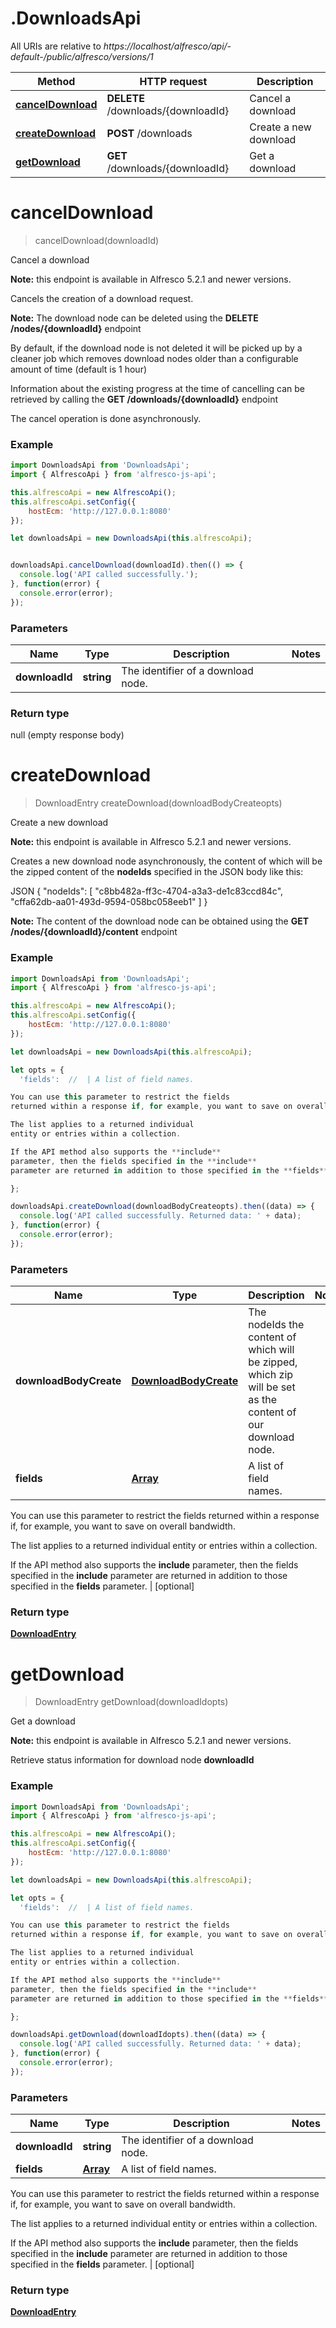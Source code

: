 # .DownloadsApi

All URIs are relative to *https://localhost/alfresco/api/-default-/public/alfresco/versions/1*

Method | HTTP request | Description
------------- | ------------- | -------------
[**cancelDownload**](DownloadsApi.md#cancelDownload) | **DELETE** /downloads/{downloadId} | Cancel a download
[**createDownload**](DownloadsApi.md#createDownload) | **POST** /downloads | Create a new download
[**getDownload**](DownloadsApi.md#getDownload) | **GET** /downloads/{downloadId} | Get a download


<a name="cancelDownload"></a>
# **cancelDownload**
> cancelDownload(downloadId)

Cancel a download

**Note:** this endpoint is available in Alfresco 5.2.1 and newer versions.

Cancels the creation of a download request.

**Note:** The download node can be deleted using the **DELETE /nodes/{downloadId}** endpoint

By default, if the download node is not deleted it will be picked up by a cleaner job which removes download nodes older than a configurable amount of time (default is 1 hour)

Information about the existing progress at the time of cancelling can be retrieved by calling the **GET /downloads/{downloadId}** endpoint

The cancel operation is done asynchronously.


### Example
```javascript
import DownloadsApi from 'DownloadsApi';
import { AlfrescoApi } from 'alfresco-js-api';

this.alfrescoApi = new AlfrescoApi();
this.alfrescoApi.setConfig({
    hostEcm: 'http://127.0.0.1:8080'
});

let downloadsApi = new DownloadsApi(this.alfrescoApi);


downloadsApi.cancelDownload(downloadId).then(() => {
  console.log('API called successfully.');
}, function(error) {
  console.error(error);
});

```

### Parameters

Name | Type | Description  | Notes
------------- | ------------- | ------------- | -------------
 **downloadId** | **string**| The identifier of a download node. | 

### Return type

null (empty response body)

<a name="createDownload"></a>
# **createDownload**
> DownloadEntry createDownload(downloadBodyCreateopts)

Create a new download

**Note:** this endpoint is available in Alfresco 5.2.1 and newer versions.

Creates a new download node asynchronously, the content of which will be the zipped content of the **nodeIds** specified in the JSON body like this:

JSON
{
    \"nodeIds\":
     [
       \"c8bb482a-ff3c-4704-a3a3-de1c83ccd84c\",
       \"cffa62db-aa01-493d-9594-058bc058eeb1\"
     ]
}


**Note:** The content of the download node can be obtained using the **GET /nodes/{downloadId}/content** endpoint


### Example
```javascript
import DownloadsApi from 'DownloadsApi';
import { AlfrescoApi } from 'alfresco-js-api';

this.alfrescoApi = new AlfrescoApi();
this.alfrescoApi.setConfig({
    hostEcm: 'http://127.0.0.1:8080'
});

let downloadsApi = new DownloadsApi(this.alfrescoApi);

let opts = { 
  'fields':  //  | A list of field names.

You can use this parameter to restrict the fields
returned within a response if, for example, you want to save on overall bandwidth.

The list applies to a returned individual
entity or entries within a collection.

If the API method also supports the **include**
parameter, then the fields specified in the **include**
parameter are returned in addition to those specified in the **fields** parameter.

};

downloadsApi.createDownload(downloadBodyCreateopts).then((data) => {
  console.log('API called successfully. Returned data: ' + data);
}, function(error) {
  console.error(error);
});

```

### Parameters

Name | Type | Description  | Notes
------------- | ------------- | ------------- | -------------
 **downloadBodyCreate** | [**DownloadBodyCreate**](DownloadBodyCreate.md)| The nodeIds the content of which will be zipped, which zip will be set as the content of our download node. | 
 **fields** | [**Array<string>**](string.md)| A list of field names.

You can use this parameter to restrict the fields
returned within a response if, for example, you want to save on overall bandwidth.

The list applies to a returned individual
entity or entries within a collection.

If the API method also supports the **include**
parameter, then the fields specified in the **include**
parameter are returned in addition to those specified in the **fields** parameter.
 | [optional] 

### Return type

[**DownloadEntry**](DownloadEntry.md)

<a name="getDownload"></a>
# **getDownload**
> DownloadEntry getDownload(downloadIdopts)

Get a download

**Note:** this endpoint is available in Alfresco 5.2.1 and newer versions.

Retrieve status information for download node **downloadId**


### Example
```javascript
import DownloadsApi from 'DownloadsApi';
import { AlfrescoApi } from 'alfresco-js-api';

this.alfrescoApi = new AlfrescoApi();
this.alfrescoApi.setConfig({
    hostEcm: 'http://127.0.0.1:8080'
});

let downloadsApi = new DownloadsApi(this.alfrescoApi);

let opts = { 
  'fields':  //  | A list of field names.

You can use this parameter to restrict the fields
returned within a response if, for example, you want to save on overall bandwidth.

The list applies to a returned individual
entity or entries within a collection.

If the API method also supports the **include**
parameter, then the fields specified in the **include**
parameter are returned in addition to those specified in the **fields** parameter.

};

downloadsApi.getDownload(downloadIdopts).then((data) => {
  console.log('API called successfully. Returned data: ' + data);
}, function(error) {
  console.error(error);
});

```

### Parameters

Name | Type | Description  | Notes
------------- | ------------- | ------------- | -------------
 **downloadId** | **string**| The identifier of a download node. | 
 **fields** | [**Array<string>**](string.md)| A list of field names.

You can use this parameter to restrict the fields
returned within a response if, for example, you want to save on overall bandwidth.

The list applies to a returned individual
entity or entries within a collection.

If the API method also supports the **include**
parameter, then the fields specified in the **include**
parameter are returned in addition to those specified in the **fields** parameter.
 | [optional] 

### Return type

[**DownloadEntry**](DownloadEntry.md)

